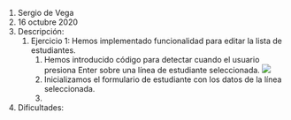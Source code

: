 1. Sergio de Vega
2. 16 octubre 2020
3. Descripción:
   1. Ejercicio 1: Hemos implementado funcionalidad para editar la lista de estudiantes.
      1. Hemos introducido código para detectar cuando el usuario presiona Enter sobre una línea de estudiante seleccionada.
      ![](/images/Captura1.png)
      2. Inicializamos el formulario de estudiante con los datos de la línea seleccionada.
      3. 
4. Dificultades:
